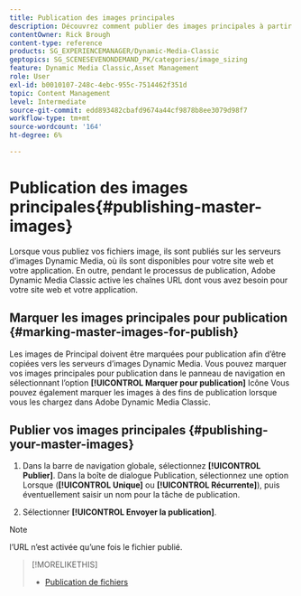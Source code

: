 ```yaml
---
title: Publication des images principales
description: Découvrez comment publier des images principales à partir d’Adobe Dynamic Media Classic.
contentOwner: Rick Brough
content-type: reference
products: SG_EXPERIENCEMANAGER/Dynamic-Media-Classic
geptopics: SG_SCENESEVENONDEMAND_PK/categories/image_sizing
feature: Dynamic Media Classic,Asset Management
role: User
exl-id: b0010107-248c-4ebc-955c-7514462f351d
topic: Content Management
level: Intermediate
source-git-commit: edd893482cbafd9674a44cf9878b8ee3079d98f7
workflow-type: tm+mt
source-wordcount: '164'
ht-degree: 6%

---
```


# Publication des images principales{#publishing-master-images}

Lorsque vous publiez vos fichiers image, ils sont publiés sur les serveurs d’images Dynamic Media, où ils sont disponibles pour votre site web et votre application. En outre, pendant le processus de publication, Adobe Dynamic Media Classic active les chaînes URL dont vous avez besoin pour votre site web et votre application.

## Marquer les images principales pour publication {#marking-master-images-for-publish}

Les images de Principal doivent être marquées pour publication afin d’être copiées vers les serveurs d’images Dynamic Media. Vous pouvez marquer vos images principales pour publication dans le panneau de navigation en sélectionnant l’option **[!UICONTROL Marquer pour publication]** Icône Vous pouvez également marquer les images à des fins de publication lorsque vous les chargez dans Adobe Dynamic Media Classic.

## Publier vos images principales {#publishing-your-master-images}

1. Dans la barre de navigation globale, sélectionnez **[!UICONTROL Publier]**. Dans la boîte de dialogue Publication, sélectionnez une option Lorsque (**[!UICONTROL Unique]** ou **[!UICONTROL Récurrente]**), puis éventuellement saisir un nom pour la tâche de publication.

1. Sélectionner **[!UICONTROL Envoyer la publication]**.

>[!NOTE]
>
>l’URL n’est activée qu’une fois le fichier publié.

>[!MORELIKETHIS]
>
>* [Publication de fichiers](publishing-files.md#publishing_files)
